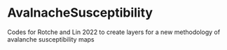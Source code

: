 # AvalnacheSusceptibility
Codes for Rotche and Lin 2022 to create layers for a new methodology of avalanche susceptibility maps
